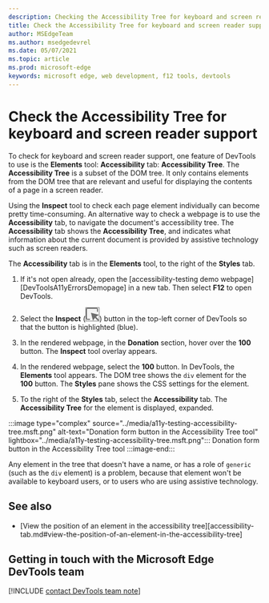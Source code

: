 ```yaml
---
description: Checking the Accessibility Tree for keyboard and screen reader support.
title: Check the Accessibility Tree for keyboard and screen reader support
author: MSEdgeTeam
ms.author: msedgedevrel
ms.date: 05/07/2021
ms.topic: article
ms.prod: microsoft-edge
keywords: microsoft edge, web development, f12 tools, devtools
---
```


# Check the Accessibility Tree for keyboard and screen reader support

<!-- Accessibility tab: Accessibility Tree -->

To check for keyboard and screen reader support, one feature of DevTools to use is the **Elements** tool: **Accessibility** tab: **Accessibility Tree**.  The **Accessibility Tree** is a subset of the DOM tree.  It only contains elements from the DOM tree that are relevant and useful for displaying the contents of a page in a screen reader.  

Using the **Inspect** tool to check each page element individually can become pretty time-consuming.  An alternative way to check a webpage is to use the **Accessibility** tab, to navigate the document's accessibility tree.  The **Accessibility** tab shows the **Accessibility Tree**, and indicates what information about the current document is provided by assistive technology such as screen readers.

The **Accessibility** tab is in the **Elements** tool, to the right of the **Styles** tab.

1.  If it's not open already, open the [accessibility-testing demo webpage][DevToolsA11yErrorsDemopage] in a new tab.  Then select **F12** to open DevTools.

1.  Select the **Inspect** \(![the Inspect icon](../media/inspect-icon.msft.png)\) button in the top-left corner of DevTools so that the button is highlighted (blue).

1.  In the rendered webpage, in the **Donation** section, hover over the **100** button.  The **Inspect** tool overlay appears.

1.  In the rendered webpage, select the **100** button.  In DevTools, the **Elements** tool appears.  The DOM tree shows the `div` element for the **100** button.  The **Styles** pane shows the CSS settings for the element.

1.  To the right of the **Styles** tab, select the **Accessibility** tab.  The **Accessibility Tree** for the element is displayed, expanded.

:::image type="complex" source="../media/a11y-testing-accessibility-tree.msft.png" alt-text="Donation form button in the Accessibility Tree tool" lightbox="../media/a11y-testing-accessibility-tree.msft.png":::
    Donation form button in the Accessibility Tree tool
:::image-end:::

Any element in the tree that doesn't have a name, or has a role of `generic` (such as the `div` element) is a problem, because that element won't be available to keyboard users, or to users who are using assistive technology.


## See also

*  [View the position of an element in the accessibility tree][accessibility-tab.md#view-the-position-of-an-element-in-the-accessibility-tree]


## Getting in touch with the Microsoft Edge DevTools team  

[!INCLUDE [contact DevTools team note](../includes/contact-devtools-team-note.md)]  


<!-- links -->

